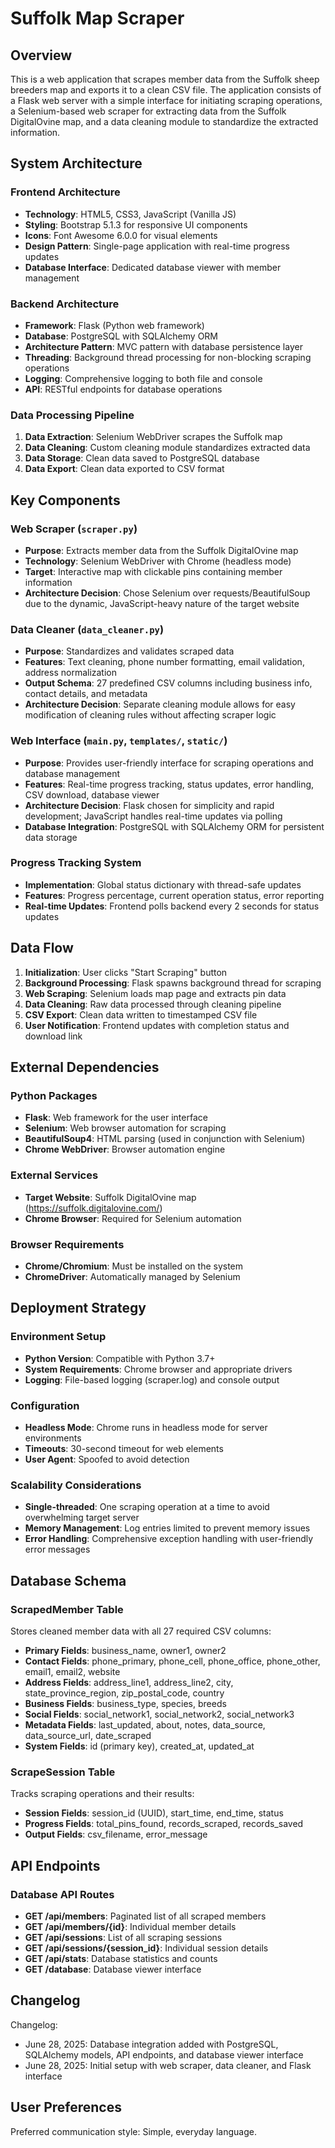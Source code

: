 # Suffolk Map Scraper

## Overview

This is a web application that scrapes member data from the Suffolk sheep breeders map and exports it to a clean CSV file. The application consists of a Flask web server with a simple interface for initiating scraping operations, a Selenium-based web scraper for extracting data from the Suffolk DigitalOvine map, and a data cleaning module to standardize the extracted information.

## System Architecture

### Frontend Architecture
- **Technology**: HTML5, CSS3, JavaScript (Vanilla JS)
- **Styling**: Bootstrap 5.1.3 for responsive UI components
- **Icons**: Font Awesome 6.0.0 for visual elements
- **Design Pattern**: Single-page application with real-time progress updates
- **Database Interface**: Dedicated database viewer with member management

### Backend Architecture
- **Framework**: Flask (Python web framework)
- **Database**: PostgreSQL with SQLAlchemy ORM
- **Architecture Pattern**: MVC pattern with database persistence layer
- **Threading**: Background thread processing for non-blocking scraping operations
- **Logging**: Comprehensive logging to both file and console
- **API**: RESTful endpoints for database operations

### Data Processing Pipeline
1. **Data Extraction**: Selenium WebDriver scrapes the Suffolk map
2. **Data Cleaning**: Custom cleaning module standardizes extracted data
3. **Data Storage**: Clean data saved to PostgreSQL database
4. **Data Export**: Clean data exported to CSV format

## Key Components

### Web Scraper (`scraper.py`)
- **Purpose**: Extracts member data from the Suffolk DigitalOvine map
- **Technology**: Selenium WebDriver with Chrome (headless mode)
- **Target**: Interactive map with clickable pins containing member information
- **Architecture Decision**: Chose Selenium over requests/BeautifulSoup due to the dynamic, JavaScript-heavy nature of the target website

### Data Cleaner (`data_cleaner.py`)
- **Purpose**: Standardizes and validates scraped data
- **Features**: Text cleaning, phone number formatting, email validation, address normalization
- **Output Schema**: 27 predefined CSV columns including business info, contact details, and metadata
- **Architecture Decision**: Separate cleaning module allows for easy modification of cleaning rules without affecting scraper logic

### Web Interface (`main.py`, `templates/`, `static/`)
- **Purpose**: Provides user-friendly interface for scraping operations and database management
- **Features**: Real-time progress tracking, status updates, error handling, CSV download, database viewer
- **Architecture Decision**: Flask chosen for simplicity and rapid development; JavaScript handles real-time updates via polling
- **Database Integration**: PostgreSQL with SQLAlchemy ORM for persistent data storage

### Progress Tracking System
- **Implementation**: Global status dictionary with thread-safe updates
- **Features**: Progress percentage, current operation status, error reporting
- **Real-time Updates**: Frontend polls backend every 2 seconds for status updates

## Data Flow

1. **Initialization**: User clicks "Start Scraping" button
2. **Background Processing**: Flask spawns background thread for scraping
3. **Web Scraping**: Selenium loads map page and extracts pin data
4. **Data Cleaning**: Raw data processed through cleaning pipeline
5. **CSV Export**: Clean data written to timestamped CSV file
6. **User Notification**: Frontend updates with completion status and download link

## External Dependencies

### Python Packages
- **Flask**: Web framework for the user interface
- **Selenium**: Web browser automation for scraping
- **BeautifulSoup4**: HTML parsing (used in conjunction with Selenium)
- **Chrome WebDriver**: Browser automation engine

### External Services
- **Target Website**: Suffolk DigitalOvine map (https://suffolk.digitalovine.com/)
- **Chrome Browser**: Required for Selenium automation

### Browser Requirements
- **Chrome/Chromium**: Must be installed on the system
- **ChromeDriver**: Automatically managed by Selenium

## Deployment Strategy

### Environment Setup
- **Python Version**: Compatible with Python 3.7+
- **System Requirements**: Chrome browser and appropriate drivers
- **Logging**: File-based logging (scraper.log) and console output

### Configuration
- **Headless Mode**: Chrome runs in headless mode for server environments
- **Timeouts**: 30-second timeout for web elements
- **User Agent**: Spoofed to avoid detection

### Scalability Considerations
- **Single-threaded**: One scraping operation at a time to avoid overwhelming target server
- **Memory Management**: Log entries limited to prevent memory issues
- **Error Handling**: Comprehensive exception handling with user-friendly error messages

## Database Schema

### ScrapedMember Table
Stores cleaned member data with all 27 required CSV columns:
- **Primary Fields**: business_name, owner1, owner2
- **Contact Fields**: phone_primary, phone_cell, phone_office, phone_other, email1, email2, website
- **Address Fields**: address_line1, address_line2, city, state_province_region, zip_postal_code, country
- **Business Fields**: business_type, species, breeds
- **Social Fields**: social_network1, social_network2, social_network3
- **Metadata Fields**: last_updated, about, notes, data_source, data_source_url, date_scraped
- **System Fields**: id (primary key), created_at, updated_at

### ScrapeSession Table
Tracks scraping operations and their results:
- **Session Fields**: session_id (UUID), start_time, end_time, status
- **Progress Fields**: total_pins_found, records_scraped, records_saved
- **Output Fields**: csv_filename, error_message

## API Endpoints

### Database API Routes
- **GET /api/members**: Paginated list of all scraped members
- **GET /api/members/{id}**: Individual member details
- **GET /api/sessions**: List of all scraping sessions
- **GET /api/sessions/{session_id}**: Individual session details  
- **GET /api/stats**: Database statistics and counts
- **GET /database**: Database viewer interface

## Changelog

Changelog:
- June 28, 2025: Database integration added with PostgreSQL, SQLAlchemy models, API endpoints, and database viewer interface
- June 28, 2025: Initial setup with web scraper, data cleaner, and Flask interface

## User Preferences

Preferred communication style: Simple, everyday language.